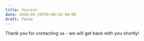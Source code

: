 ```yaml
---
title: Success
date: 2018-05-19T09:08:54-04:00
draft: false
---
```

Thank you for contacting us - we will get back with you shortly!
